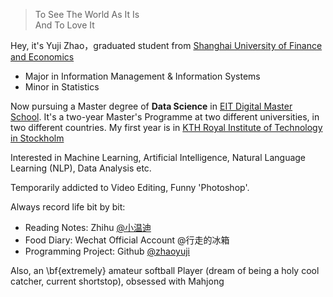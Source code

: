 > To See The World As It Is    
> And To Love It

Hey, it's Yuji Zhao，graduated student from  [Shanghai University of Finance and Economics](http://www.shufe.edu.cn/)

* Major in Information Management & Information Systems
* Minor in Statistics 

Now pursuing a Master degree of **Data Science** in [EIT Digital Master School](https://masterschool.eitdigital.eu/). It's a two-year Master's Programme at two different universities, in two different countries. My first year is in [KTH Royal Institute of Technology in Stockholm](https://www.kth.se/en/) 

Interested in Machine Learning, Artificial Intelligence, Natural Language Learning (NLP), Data Analysis etc.

Temporarily addicted to Video Editing, Funny 'Photoshop'.  

Always record life bit by bit: 
	
* Reading Notes: Zhihu [@小温迪](https://www.zhihu.com/people/zhao-yu-ji-23/activities)
* Food Diary: Wechat Official Account @行走的冰箱
* Programming Project: Github [@zhaoyuji](http://github.com/zhaoyuji)

Also, an \bf{extremely} amateur softball Player (dream of being a holy cool catcher, current shortstop), obsessed with Mahjong

